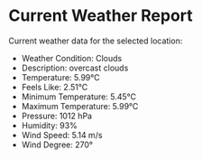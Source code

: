 # Current Weather Report
Current weather data for the selected location:
- Weather Condition: Clouds
- Description: overcast clouds
- Temperature: 5.99°C
- Feels Like: 2.51°C
- Minimum Temperature: 5.45°C
- Maximum Temperature: 5.99°C
- Pressure: 1012 hPa
- Humidity: 93%
- Wind Speed: 5.14 m/s
- Wind Degree: 270°
